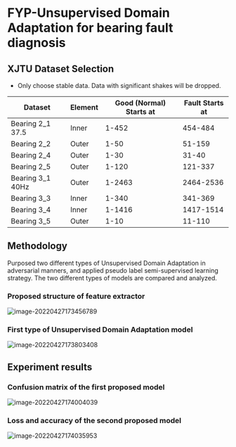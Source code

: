 

# FYP-Unsupervised Domain Adaptation for bearing fault diagnosis

## XJTU Dataset Selection

 - Only choose stable data.  Data with significant shakes will be dropped.

| Dataset          | Element | Good (Normal) Starts at | Fault Starts at |
| ---------------- | ------- | ----------------------- | --------------- |
| Bearing 2_1 37.5 | Inner   | 1-452                   | 454-484         |
| Bearing 2_2      | Outer   | 1-50                    | 51-159          |
| Bearing 2_4      | Outer   | 1-30                    | 31-40           |
| Bearing 2_5      | Outer   | 1-120                   | 121-337         |
| Bearing 3_1 40Hz | Outer   | 1-2463                  | 2464-2536       |
| Bearing 3_3      | Inner   | 1-340                   | 341-369         |
| Bearing 3_4      | Inner   | 1-1416                  | 1417-1514       |
| Bearing 3_5      | Outer   | 1-10                    | 11-110          |

## Methodology

Purposed two different types of Unsupervised Domain Adaptation in adversarial manners, and applied pseudo label semi-supervised learning strategy. The two different types of models are compared and analyzed. 

### Proposed structure of feature extractor



![image-20220427173456789](C:\Users\jiayi\AppData\Roaming\Typora\typora-user-images\image-20220427173456789.png)

### First type of Unsupervised Domain Adaptation model

![image-20220427173803408](C:\Users\jiayi\AppData\Roaming\Typora\typora-user-images\image-20220427173803408.png)



## Experiment results

### Confusion matrix of the first proposed model

![image-20220427174004039](C:\Users\jiayi\AppData\Roaming\Typora\typora-user-images\image-20220427174004039.png)



### Loss and accuracy of the second proposed model

![image-20220427174035953](C:\Users\jiayi\AppData\Roaming\Typora\typora-user-images\image-20220427174035953.png)

